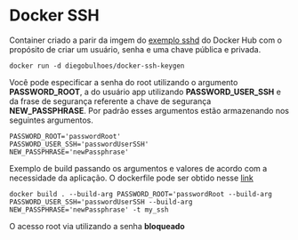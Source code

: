 # Docker SSH

Container criado a parir da imgem do [exemplo sshd](https://docs.docker.com/engine/examples/running_ssh_service/) do Docker Hub com o propósito de criar um usuário, senha e uma chave pública e privada.

```
docker run -d diegobulhoes/docker-ssh-keygen
```

Você pode especificar a senha do root utilizando o argumento  **PASSWORD_ROOT**, a do usuário app utilizando **PASSWORD_USER_SSH** e da frase de segurança referente a chave de segurança **NEW_PASSPHRASE**. Por padrão esses argumentos estão armazenando nos seguintes argumentos.

```
PASSWORD_ROOT='passwordRoot'
PASSWORD_USER_SSH='passwordUserSSH'
NEW_PASSPHRASE='newPassphrase'
```

Exemplo de build passando os argumentos e valores de acordo com a necessidade da aplicação. O dockerfile pode ser obtido nesse [link](https://github.com/DiegoBulhoes/docker-ssh-keygen)

```
docker build . --build-arg PASSWORD_ROOT='passwordRoot --build-arg PASSWORD_USER_SSH='passwordUserSSH --build-arg NEW_PASSPHRASE='newPassphrase' -t my_ssh

```

O acesso root via utilizando a senha **bloqueado**
